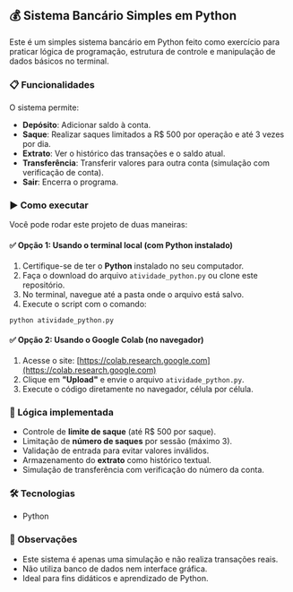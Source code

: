 ## 💰 Sistema Bancário Simples em Python

Este é um simples sistema bancário em Python feito como exercício para praticar lógica de programação, estrutura de controle e manipulação de dados básicos no terminal.

### 📋 Funcionalidades

O sistema permite:

* **Depósito**: Adicionar saldo à conta.
* **Saque**: Realizar saques limitados a R\$ 500 por operação e até 3 vezes por dia.
* **Extrato**: Ver o histórico das transações e o saldo atual.
* **Transferência**: Transferir valores para outra conta (simulação com verificação de conta).
* **Sair**: Encerra o programa.

### ▶️ Como executar

Você pode rodar este projeto de duas maneiras:

#### ✅ Opção 1: Usando o terminal local (com Python instalado)

1. Certifique-se de ter o **Python** instalado no seu computador.
2. Faça o download do arquivo `atividade_python.py` ou clone este repositório.
3. No terminal, navegue até a pasta onde o arquivo está salvo.
4. Execute o script com o comando:
```
python atividade_python.py
```
#### ✅ Opção 2: Usando o Google Colab (no navegador)

1. Acesse o site: [https://colab.research.google.com](https://colab.research.google.com)
2. Clique em **"Upload"** e envie o arquivo `atividade_python.py`.
3. Execute o código diretamente no navegador, célula por célula.

### 🧠 Lógica implementada

* Controle de **limite de saque** (até R\$ 500 por saque).
* Limitação de **número de saques** por sessão (máximo 3).
* Validação de entrada para evitar valores inválidos.
* Armazenamento do **extrato** como histórico textual.
* Simulação de transferência com verificação do número da conta.

### 🛠️ Tecnologias

* Python 

### 📌 Observações

* Este sistema é apenas uma simulação e não realiza transações reais.
* Não utiliza banco de dados nem interface gráfica.
* Ideal para fins didáticos e aprendizado de Python.
